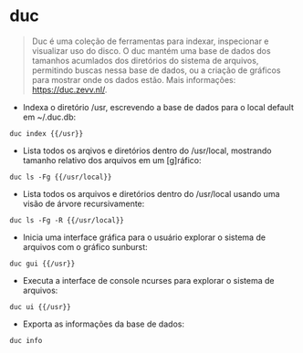# duc

> Duc é uma coleção de ferramentas para indexar, inspecionar e visualizar uso do disco. O duc mantém uma base de dados dos tamanhos acumlados dos diretórios do sistema de arquivos, 
> permitindo buscas nessa base de dados, ou a criação de gráficos para mostrar onde os dados estão.
> Mais informações: <https://duc.zevv.nl/>.

- Indexa o diretório /usr, escrevendo a base de dados para o local default em ~/.duc.db:

`duc index {{/usr}}`

- Lista todos os arqivos e diretórios dentro do /usr/local, mostrando tamanho relativo dos arquivos em um [g]ráfico:

`duc ls -Fg {{/usr/local}}`

- Lista todos os arquivos e diretórios dentro do /usr/local usando uma visão de árvore recursivamente:

`duc ls -Fg -R {{/usr/local}}`

- Inicia uma interface gráfica para o usuário explorar o sistema de arquivos com o gráfico sunburst:

`duc gui {{/usr}}`

- Executa a interface de console ncurses para explorar o sistema de arquivos:

`duc ui {{/usr}}`

- Exporta as informações da base de dados:

`duc info`
